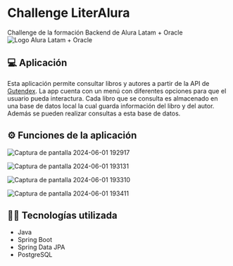 # Challenge LiterAlura
Challenge de la formación Backend de Alura Latam + Oracle
<image src="https://aprende.goodneighbors.cl/wp-content/uploads/2022/02/ONE_logo_rgb-768x408.png" alt="Logo Alura Latam + Oracle">
## 💻 Aplicación
Esta aplicación permite consultar libros y autores a partir de la API de [Gutendex](https://gutendex.com/). La app cuenta con un menú con diferentes opciones para que el usuario pueda interactura. Cada libro que se consulta es almacenado en una base de datos local la cual guarda información del libro y del autor. Además se pueden realizar consultas a esta base de datos. 
## ⚙️ Funciones de la aplicación
![Captura de pantalla 2024-06-01 192917](https://github.com/NicoNZ12/LiterAlura/assets/135768377/421d89b4-076e-4c42-aac1-6f1f317ab08b)

![Captura de pantalla 2024-06-01 193131](https://github.com/NicoNZ12/LiterAlura/assets/135768377/73cca7fb-e04b-4e63-8a4e-20f997acb0ff)

![Captura de pantalla 2024-06-01 193310](https://github.com/NicoNZ12/LiterAlura/assets/135768377/d29e2e85-ef42-4cb0-a3de-246b1e86b05d)

![Captura de pantalla 2024-06-01 193411](https://github.com/NicoNZ12/LiterAlura/assets/135768377/0fd4754a-2d98-4b7a-bf0f-53527b52a6d0)
## 👨‍💻 Tecnologías utilizada
- Java
- Spring Boot
- Spring Data JPA
- PostgreSQL
